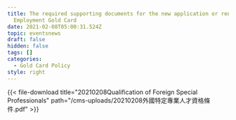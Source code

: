 ```yaml
---
title: The required supporting documents for the new application or renewal of
  Employment Gold Card
date: 2021-02-08T05:00:31.524Z
topic: eventsnews
draft: false
hidden: false
tags: []
categories:
  - Gold Card Policy
style: right
---
```



{{< file-download title="20210208Qualification of Foreign Special Professionals" path="/cms-uploads/20210208外國特定專業人才資格條件.pdf" >}}